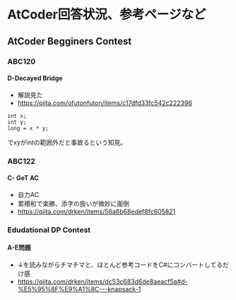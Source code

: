 # AtCoder回答状況、参考ページなど

## AtCoder Begginers Contest

### ABC120
#### D-Decayed Bridge
- 解説見た
- https://qiita.com/ofutonfuton/items/c17dfd33fc542c222396
~~~
int x;
int y;
long = x * y;
~~~
でxyがintの範囲外だと事故るという知見。

### ABC122
#### C- GeT AC
- 自力AC
- 累積和で楽勝、添字の扱いが微妙に面倒
- https://qiita.com/drken/items/56a6b68edef8fc605821

### Edudational DP Contest
#### A-E問題
- ↓を読みながらチマチマと、ほとんど参考コードをC#にコンバートしてるだけ感
- https://qiita.com/drken/items/dc53c683d6de8aeacf5a#d-%E5%95%8F%E9%A1%8C---knapsack-1